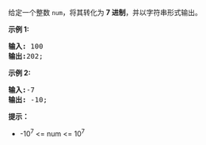 给定一个整数 `num`，将其转化为 ​**7 进制**​，并以字符串形式输出。

**示例 1:**

<pre><strong>输入:</strong> 100
<strong>输出:</strong>202;
</pre>

**示例 2:**

<pre><strong>输入:</strong>-7
<strong>输出:</strong> -10;
</pre>

**提示：**

* -10<sup>7</sup> <= num <= 10<sup>7</sup>

